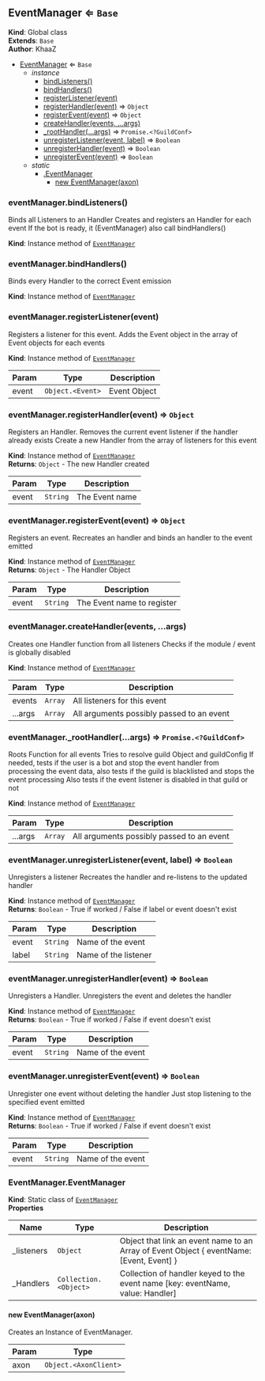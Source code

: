<a name="EventManager"></a>

## EventManager ⇐ <code>Base</code>
**Kind**: Global class  
**Extends**: <code>Base</code>  
**Author**: KhaaZ  

* [EventManager](#EventManager) ⇐ <code>Base</code>
    * _instance_
        * [bindListeners()](#EventManager+bindListeners)
        * [bindHandlers()](#EventManager+bindHandlers)
        * [registerListener(event)](#EventManager+registerListener)
        * [registerHandler(event)](#EventManager+registerHandler) ⇒ <code>Object</code>
        * [registerEvent(event)](#EventManager+registerEvent) ⇒ <code>Object</code>
        * [createHandler(events, ...args)](#EventManager+createHandler)
        * [_rootHandler(...args)](#EventManager+_rootHandler) ⇒ <code>Promise.&lt;?GuildConf&gt;</code>
        * [unregisterListener(event, label)](#EventManager+unregisterListener) ⇒ <code>Boolean</code>
        * [unregisterHandler(event)](#EventManager+unregisterHandler) ⇒ <code>Boolean</code>
        * [unregisterEvent(event)](#EventManager+unregisterEvent) ⇒ <code>Boolean</code>
    * _static_
        * [.EventManager](#EventManager.EventManager)
            * [new EventManager(axon)](#new_EventManager.EventManager_new)

<a name="EventManager+bindListeners"></a>

### eventManager.bindListeners()
Binds all Listeners to an Handler
Creates and registers an Handler for each event
If the bot is ready, it (EventManager) also call bindHandlers()

**Kind**: Instance method of [<code>EventManager</code>](#EventManager)  

<a name="EventManager+bindHandlers"></a>

### eventManager.bindHandlers()
Binds every Handler to the correct Event emission

**Kind**: Instance method of [<code>EventManager</code>](#EventManager)  

<a name="EventManager+registerListener"></a>

### eventManager.registerListener(event)
Registers a listener for this event.
Adds the Event object in the array of Event objects for each events

**Kind**: Instance method of [<code>EventManager</code>](#EventManager)  

| Param | Type | Description |
| --- | --- | --- |
| event | <code>Object.&lt;Event&gt;</code> | Event Object |

<a name="EventManager+registerHandler"></a>

### eventManager.registerHandler(event) ⇒ <code>Object</code>
Registers an Handler.
Removes the current event listener if the handler already exists
Create a new Handler from the array of listeners for this event

**Kind**: Instance method of [<code>EventManager</code>](#EventManager)  
**Returns**: <code>Object</code> - The new Handler created  

| Param | Type | Description |
| --- | --- | --- |
| event | <code>String</code> | The Event name |

<a name="EventManager+registerEvent"></a>

### eventManager.registerEvent(event) ⇒ <code>Object</code>
Registers an event.
Recreates an handler and binds an handler to the event emitted

**Kind**: Instance method of [<code>EventManager</code>](#EventManager)  
**Returns**: <code>Object</code> - The Handler Object  

| Param | Type | Description |
| --- | --- | --- |
| event | <code>String</code> | The Event name to register |

<a name="EventManager+createHandler"></a>

### eventManager.createHandler(events, ...args)
Creates one Handler function from all listeners
Checks if the module / event is globally disabled

**Kind**: Instance method of [<code>EventManager</code>](#EventManager)  

| Param | Type | Description |
| --- | --- | --- |
| events | <code>Array</code> | All listeners for this event |
| ...args | <code>Array</code> | All arguments possibly passed to an event |

<a name="EventManager+_rootHandler"></a>

### eventManager.\_rootHandler(...args) ⇒ <code>Promise.&lt;?GuildConf&gt;</code>
Roots Function for all events
Tries to resolve guild Object and guildConfig
If needed, tests if the user is a bot and stop the event handler from processing the event data, also tests if the guild is blacklisted and stops the event processing
Also tests if the event listener is disabled in that guild or not

**Kind**: Instance method of [<code>EventManager</code>](#EventManager)  

| Param | Type | Description |
| --- | --- | --- |
| ...args | <code>Array</code> | All arguments possibly passed to an event |

<a name="EventManager+unregisterListener"></a>

### eventManager.unregisterListener(event, label) ⇒ <code>Boolean</code>
Unregisters a listener
Recreates the handler and re-listens to the updated handler

**Kind**: Instance method of [<code>EventManager</code>](#EventManager)  
**Returns**: <code>Boolean</code> - True if worked / False if label or event doesn't exist  

| Param | Type | Description |
| --- | --- | --- |
| event | <code>String</code> | Name of the event |
| label | <code>String</code> | Name of the listener |

<a name="EventManager+unregisterHandler"></a>

### eventManager.unregisterHandler(event) ⇒ <code>Boolean</code>
Unregisters a Handler. Unregisters the event and deletes the handler

**Kind**: Instance method of [<code>EventManager</code>](#EventManager)  
**Returns**: <code>Boolean</code> - True if worked / False if event doesn't exist  

| Param | Type | Description |
| --- | --- | --- |
| event | <code>String</code> | Name of the event |

<a name="EventManager+unregisterEvent"></a>

### eventManager.unregisterEvent(event) ⇒ <code>Boolean</code>
Unregister one event without deleting the handler
Just stop listening to the specified event emitted

**Kind**: Instance method of [<code>EventManager</code>](#EventManager)  
**Returns**: <code>Boolean</code> - True if worked / False if event doesn't exist  

| Param | Type | Description |
| --- | --- | --- |
| event | <code>String</code> | Name of the event |

<a name="EventManager.EventManager"></a>

### EventManager.EventManager
**Kind**: Static class of [<code>EventManager</code>](#EventManager)  
**Properties**

| Name | Type | Description |
| --- | --- | --- |
| _listeners | <code>Object</code> | Object that link an event name to an Array of Event Object { eventName: [Event, Event] } |
| _Handlers | <code>Collection.&lt;Object&gt;</code> | Collection of handler keyed to the event name [key: eventName, value: Handler] |

<a name="new_EventManager.EventManager_new"></a>

#### new EventManager(axon)
Creates an Instance of EventManager.


| Param | Type |
| --- | --- |
| axon | <code>Object.&lt;AxonClient&gt;</code> | 


